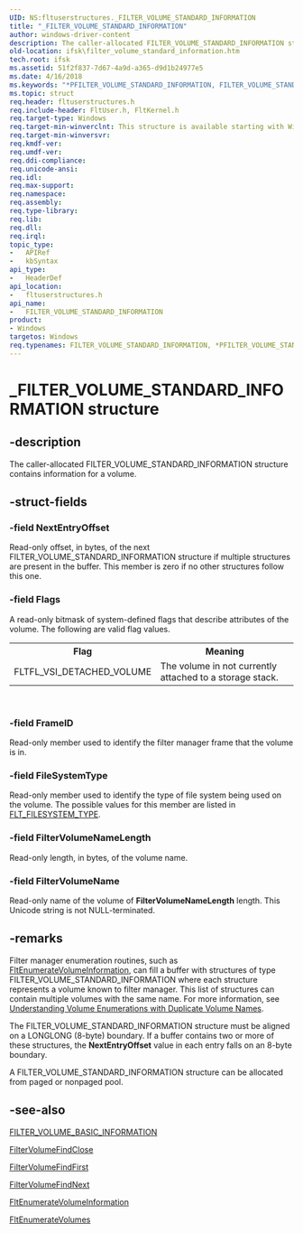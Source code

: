 ```yaml
---
UID: NS:fltuserstructures._FILTER_VOLUME_STANDARD_INFORMATION
title: "_FILTER_VOLUME_STANDARD_INFORMATION"
author: windows-driver-content
description: The caller-allocated FILTER_VOLUME_STANDARD_INFORMATION structure contains information for a volume.
old-location: ifsk\filter_volume_standard_information.htm
tech.root: ifsk
ms.assetid: 51f2f837-7d67-4a9d-a365-d9d1b24977e5
ms.date: 4/16/2018
ms.keywords: "*PFILTER_VOLUME_STANDARD_INFORMATION, FILTER_VOLUME_STANDARD_INFORMATION, FILTER_VOLUME_STANDARD_INFORMATION structure [Installable File System Drivers], FltSystemStructures_cf6b475f-0334-4d11-8449-f66c611011bf.xml, PFILTER_VOLUME_STANDARD_INFORMATION, PFILTER_VOLUME_STANDARD_INFORMATION structure pointer [Installable File System Drivers], _FILTER_VOLUME_STANDARD_INFORMATION, fltuserstructures/FILTER_VOLUME_STANDARD_INFORMATION, fltuserstructures/PFILTER_VOLUME_STANDARD_INFORMATION, ifsk.filter_volume_standard_information"
ms.topic: struct
req.header: fltuserstructures.h
req.include-header: FltUser.h, FltKernel.h
req.target-type: Windows
req.target-min-winverclnt: This structure is available starting with Windows Vista.
req.target-min-winversvr: 
req.kmdf-ver: 
req.umdf-ver: 
req.ddi-compliance: 
req.unicode-ansi: 
req.idl: 
req.max-support: 
req.namespace: 
req.assembly: 
req.type-library: 
req.lib: 
req.dll: 
req.irql: 
topic_type:
-	APIRef
-	kbSyntax
api_type:
-	HeaderDef
api_location:
-	fltuserstructures.h
api_name:
-	FILTER_VOLUME_STANDARD_INFORMATION
product:
- Windows
targetos: Windows
req.typenames: FILTER_VOLUME_STANDARD_INFORMATION, *PFILTER_VOLUME_STANDARD_INFORMATION
---
```


# _FILTER_VOLUME_STANDARD_INFORMATION structure


## -description


The  caller-allocated FILTER_VOLUME_STANDARD_INFORMATION structure contains information for a volume.


## -struct-fields




### -field NextEntryOffset

Read-only offset, in bytes, of the next FILTER_VOLUME_STANDARD_INFORMATION structure if multiple structures are present in the buffer. This member is zero if no other structures follow this one.


### -field Flags

A read-only bitmask of system-defined flags that describe attributes of the volume. The following are valid flag values.

<table>
<tr>
<th>Flag</th>
<th>Meaning</th>
</tr>
<tr>
<td>
FLTFL_VSI_DETACHED_VOLUME

</td>
<td>
The volume in not currently attached to a storage stack.

</td>
</tr>
</table>
 


### -field FrameID

Read-only member used to identify the filter manager frame that the volume is in.


### -field FileSystemType

Read-only member used to identify the type of file system being used on the volume.  The possible values for this member are listed in <a href="https://msdn.microsoft.com/library/windows/hardware/ff625876">FLT_FILESYSTEM_TYPE</a>.


### -field FilterVolumeNameLength

Read-only length, in bytes, of the volume name.


### -field FilterVolumeName

Read-only name of the volume of <b>FilterVolumeNameLength</b> length.  This Unicode string is not NULL-terminated.


## -remarks



Filter manager enumeration routines, such as <a href="https://msdn.microsoft.com/library/windows/hardware/ff542091">FltEnumerateVolumeInformation</a>, can fill a buffer with structures of type FILTER_VOLUME_STANDARD_INFORMATION where each structure represents a volume known to filter manager.  This list of structures  can contain multiple volumes with the same name.  For more information, see <a href="https://msdn.microsoft.com/c05982dc-4124-4f9a-93b8-0e56ac296d1b">Understanding Volume Enumerations with Duplicate Volume Names</a>.

The FILTER_VOLUME_STANDARD_INFORMATION structure must be aligned on a LONGLONG (8-byte) boundary. If a buffer contains two or more of these structures, the <b>NextEntryOffset</b> value in each entry falls on an 8-byte boundary.

A FILTER_VOLUME_STANDARD_INFORMATION structure can be allocated from paged or nonpaged pool.




## -see-also




<a href="https://msdn.microsoft.com/library/windows/hardware/ff541631">FILTER_VOLUME_BASIC_INFORMATION</a>



<a href="https://msdn.microsoft.com/library/windows/hardware/ff541522">FilterVolumeFindClose</a>



<a href="https://msdn.microsoft.com/library/windows/hardware/ff541525">FilterVolumeFindFirst</a>



<a href="https://msdn.microsoft.com/library/windows/hardware/ff541530">FilterVolumeFindNext</a>



<a href="https://msdn.microsoft.com/library/windows/hardware/ff542091">FltEnumerateVolumeInformation</a>



<a href="https://msdn.microsoft.com/library/windows/hardware/ff542092">FltEnumerateVolumes</a>
 

 

